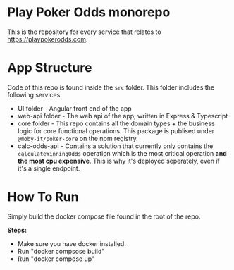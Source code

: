 # Play Poker Odds monorepo

This is the repository for every service that relates to https://playpokerodds.com.

# App Structure

Code of this repo is found inside the `src` folder. This folder includes the following services:

- UI folder - Angular front end of the app
- web-api folder - The web api of the app, written in Express & Typescript
- core folder - This repo contains all the domain types + the business logic for core functional operations. This package is publised under `@moby-it/poker-core` on the npm registry.
- calc-odds-api - Contains a solution that currently only contains the `calculateWinningOdds` operation which is the most critical operation **and the most cpu expensive**. This is why it's deployed seperately, even if it's a single endpoint.
# How To Run

Simply build the docker compose file found in the root of the repo. 

**Steps:**
- Make sure you have docker installed.
- Run "docker compsose build"
- Run "docker compose up"
